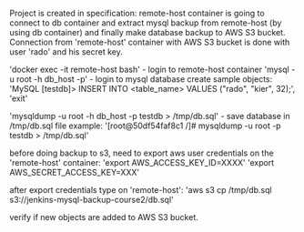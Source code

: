 Project is created in specification:
remote-host container is going to connect to db container and extract mysql backup from remote-host (by using db container) and finally make database backup to AWS S3 bucket.
Connection from 'remote-host' container with AWS S3 bucket is done with user 'rado' and his secret key.

'docker exec -it remote-host bash' - login to remote-host container
'mysql -u root -h db_host -p' - login to mysql database
create sample objects:
'MySQL [testdb]> INSERT INTO <table_name> VALUES ("rado", "kier", 32);', 
'exit'

'mysqldump -u root -h db_host -p testdb > /tmp/db.sql' - save database in /tmp/db.sql file
example: '[root@50df54faf8c1 /]# mysqldump -u root -p testdb > /tmp/db.sql'

before doing backup to s3, need to export aws user credentials on the 'remote-host' container:
'export AWS_ACCESS_KEY_ID=XXXX'
'export AWS_SECRET_ACCESS_KEY=XXX'

after export credentials type on 'remote-host':
'aws s3 cp /tmp/db.sql s3://jenkins-mysql-backup-course2/db.sql'

verify if new objects are added to AWS S3 bucket.
